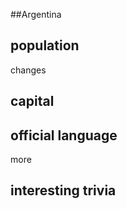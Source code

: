 ##Argentina
## population

changes 
## capital

 
## official language
more

## interesting trivia



